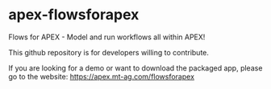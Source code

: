 # apex-flowsforapex
Flows for APEX - Model and run workflows all within APEX!

This github repository is for developers willing to contribute.

If you are looking for a demo or want to download the packaged app, please go to the website: https://apex.mt-ag.com/flowsforapex
